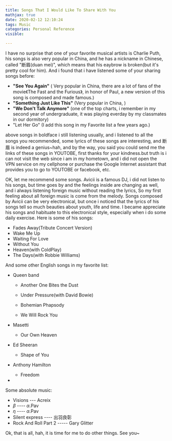 ```yaml
---
title: Songs That I Would Like To Share With You
mathjax: true
date: 2020-02-12 12:10:24
tags: Music
categories: Personal Reference
visible: 

---
```




I have no surprise that one of your favorite musical artists is Charlie Puth, his songs is also very popular in China, and he has a nickname in Chinese, called "断眉(duan mei)", which means that his eaybrow is broken(but it's pretty cool for him). And i found that i have listened some of your sharing songs before:

* **"See You Again"**  ( Very popular in China, there are a lot of  fans of the movie《The Fast and the Furious》,  in honor of Paul, a new version of this song is composed and made famous.)
* **"Something Just Like This"** (Very popular in China,  )
*  **"We Don't Talk Anymore"** (one of the top charts,  i remember in my second year of undergraduate, it was playing everday by my classmates in our dormitory)
* "Let Her Go" (I add this song in my Favorite list a few years ago.)

above songs in boldface i still listening usually,  and i listened to all the songs you recommended, some lyrics of these songs are interesting, and 断眉 is indeed a genius~hah, and by the way, you said you could send me the links of these songs in YOUTOBE, first thanks for your kindness.but truth is i can not visit the web since i am in my hometown, and i did not open the VPN service on my cellphone or purchase the Google Internet assistant that provides you to go to YOUTOBE or facebook, etc.



OK, let me recommend some songs. Avicii is a famous DJ, i did not listen to his songs, but time goes by and the feelings inside are changing as well, and i always listening foreign music without reading the lyrics, So my first feeling about all foreign music is come from the melody. Songs composed by Avicii can be very electronical, but once i noticed that the lyrics of his songs tell so much beauties about youth, life and time. I became appreciate his songs and habituate to this electronical style, especially when i do some daily exercise. Here is some of his songs:

* Fades Away(Tribute Concert Version)
* Wake Me Up
* Waiting For Love
* Without You
* Heaven(with ColdPlay)
* The Days(with Robbie Williams)



And some other English songs in my favorite list:

* Queen band

  * Another One Bites the Dust

  * Under Pressure(with David Bowie)

  * Bohemian Phapsody

  * We Will Rock You

    

* Masetti

  * Our Own Heaven

  

* Ed Sheeran

  * Shape of You



* Anthony Hamilton
  * Freedom



* 



Some absolute music:

* Visions --- Acreix
* $\beta$ ---- $\alpha$.Pav
* $\eta$ ---- $\alpha$.Pav
* Silent express ---- 出羽良彰
* Rock And Roll Part 2 ----- Gary Glitter



Ok, that is all, hah, it is time for me to do other things. See you~


